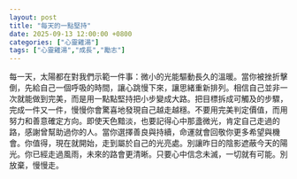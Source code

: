 ```yaml
---
layout: post
title: "每天的一點堅持"
date: 2025-09-13 12:00:00 +0800
categories: ["心靈雞湯"]
tags: ["心靈雞湯","成長","勵志"]
---
```


每一天，太陽都在對我們示範一件事：微小的光能驅動長久的溫暖。當你被挫折擊倒，先給自己一個呼吸的時間，讓心跳慢下來，讓思緒重新排列。相信自己並非一次就能做到完美，而是用一點點堅持把小步變成大路。把目標拆成可觸及的步驟，完成一件又一件，慢慢你會驚喜地發現自己越走越穩。不要用完美判定價值，而用努力和善意確定方向。即使天色黯淡，也要記得心中那盞微光，肯定自己走過的路，感謝曾幫助過你的人。當你選擇善良與持續，命運就會回敬你更多希望與機會。你值得，現在就開始，走到屬於自己的光亮處。別讓昨日的陰影遮蔽今天的陽光。你已經走過風雨，未來的路會更清晰。只要心中信念未滅，一切就有可能。別放棄，慢慢走。